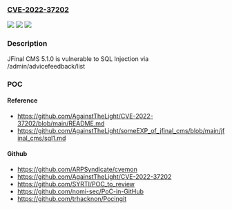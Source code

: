 ### [CVE-2022-37202](https://cve.mitre.org/cgi-bin/cvename.cgi?name=CVE-2022-37202)
![](https://img.shields.io/static/v1?label=Product&message=n%2Fa&color=blue)
![](https://img.shields.io/static/v1?label=Version&message=n%2Fa&color=blue)
![](https://img.shields.io/static/v1?label=Vulnerability&message=n%2Fa&color=brighgreen)

### Description

JFinal CMS 5.1.0 is vulnerable to SQL Injection via /admin/advicefeedback/list

### POC

#### Reference
- https://github.com/AgainstTheLight/CVE-2022-37202/blob/main/README.md
- https://github.com/AgainstTheLight/someEXP_of_jfinal_cms/blob/main/jfinal_cms/sql1.md

#### Github
- https://github.com/ARPSyndicate/cvemon
- https://github.com/AgainstTheLight/CVE-2022-37202
- https://github.com/SYRTI/POC_to_review
- https://github.com/nomi-sec/PoC-in-GitHub
- https://github.com/trhacknon/Pocingit

